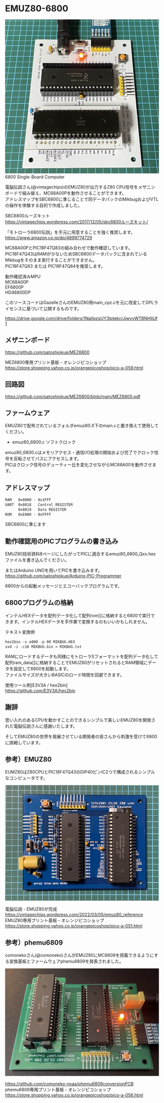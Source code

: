 # EMUZ80-6800

![MEZ6800](https://github.com/satoshiokue/EMUZ80-6800/blob/main/imgs/IMG_6800_proto.jpeg)  
6800 Single-Board Computer

電脳伝説さん(@vintagechips)のEMUZ80が出力するZ80 CPU信号をメザニンボードで組み替え、MC68A00Pを動作させることができます。  
アドレスマップをSBC6800に準じることで同データパックのMikbugおよびVTLの操作を体験する目的で作成しました。  

SBC6800ルーズキット  
https://vintagechips.wordpress.com/2017/12/05/sbc6800ルーズキット/

「モトローラ6800伝説」を手元に用意することを強く推奨します。  
https://www.amazon.co.jp/dp/4899774729

MC68A00PとPIC18F47Q83の組み合わせで動作確認しています。  
PIC18F47Q43はRAMが少ないためSBC6800データパックに含まれているMikbugをそのまま実行することができません。  
PIC18F47Q83 または PIC18F47Q84を推奨します。

動作確認済みMPU  
MC68A00P  
EF6800P  
HD46800DP  

このソースコードはGazelleさんのEMUZ80用main_cpz.cを元に改変してGPLライセンスに基づいて公開するものです。

https://drive.google.com/drive/folders/1NaIIpzsUY3lptekcrJjwyvWTBNHIjUf1

## メザニンボード
https://github.com/satoshiokue/MEZ6800  

MEZ6800専用プリント基板 - オレンジピコショップ  
https://store.shopping.yahoo.co.jp/orangepicoshop/pico-a-059.html

## 回路図
https://github.com/satoshiokue/MEZ6800/blob/main/MEZ6800.pdf

## ファームウェア

EMUZ80で配布されているフォルダemuz80.X下のmain.cと置き換えて使用してください。
* emuz80_6800.c ソフトクロック

emuz80_6800.cはメモリアクセス・通信I/O処理の開始および完了でクロック信号を反転させてバスにアクセスします。  
PICはクロック信号のデューティー比を変化させながらMC68A00を動作させます。

## アドレスマップ
```
RAM   0x0000 - 0x1FFF
UART  0x8018   Control REGISTER
      0x8019   Data REGISTER
ROM   0xE000 - 0xFFFF
```
SBC6800に準じます

## 動作確認用のPICプログラムの書き込み
EMUZ80技術資料8ページにしたがってPICに適合するemuz80_6800_Qxx.hexファイルを書き込んでください。  

またはArduino UNOを用いてPICを書き込みます。  
https://github.com/satoshiokue/Arduino-PIC-Programmer

6800からの起動メッセージとエコーバックプログラムです。

## 6800プログラムの格納
インテルHEXデータを配列データ化して配列rom[]に格納すると6800で実行できます。インテルHEXデータを手作業で変換するのもいいかもしれません。

テキスト変換例
```
hex2bin -s e000 -p 00 MIKBUG.HEX
xxd -i -c16 MIKBUG.bin > MIKBUG.txt
```

RAMにロードするデータも同様にモトローラSフォーマットを配列データ化して配列ram_data[]に格納することでEMUZ80がリセットされるとRAM領域にデータを設定して6800を起動します。  
ファイルサイズが大きいBASICのロード時間を回避できます。

使用ツール例[E3V3A / hex2bin]  
https://github.com/E3V3A/hex2bin

## 謝辞
思い入れのあるCPUを動かすことのできるシンプルで美しいEMUZ80を開発された電脳伝説さんに感謝いたします。

そしてEMUZ80の世界を発展させている開発者の皆さんから刺激を受けて6800に挑戦しています。

## 参考）EMUZ80
EUMZ80はZ80CPUとPIC18F47Q43のDIP40ピンIC2つで構成されるシンプルなコンピュータです。

![EMUZ80](https://github.com/satoshiokue/EMUZ80-6502/blob/main/imgs/IMG_Z80.jpeg)

電脳伝説 - EMUZ80が完成  
https://vintagechips.wordpress.com/2022/03/05/emuz80_reference  
EMUZ80専用プリント基板 - オレンジピコショップ  
https://store.shopping.yahoo.co.jp/orangepicoshop/pico-a-051.html

## 参考）phemu6809
comonekoさん(@comoneko)さんがEMUZ80にMC6809を搭載できるようにする変換基板とファームウェアphemu6809を発表されました。

![phemu6809](https://github.com/satoshiokue/EMUZ80-6502/blob/main/imgs/IMG_6809.jpeg)

https://github.com/comoneko-nyaa/phemu6809conversionPCB  
phemu6809専用プリント基板 - オレンジピコショップ  
https://store.shopping.yahoo.co.jp/orangepicoshop/pico-a-056.html
